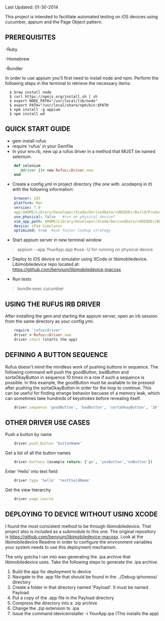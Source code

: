 Last Updated: 01-30-2014

This project is intended to facilitate automated testing on iOS devices using cucumber, appium and the Page Object pattern. 

PREREQUISITES
--------------------------
-Ruby

-Homebrew

-Bundler

In order to use appium you'll first need to install node and npm. Perform the following steps in the terminal to retrieve the necessary items:

````
  $ brew install node
  $ curl https://npmjs.org/install.sh | sh
  $ export NODE_PATH="/usr/local/lib/node"
  $ export PATH="/usr/local/share/npm/bin:$PATH
  $ npm install -g appium
  $ npm install wd
````

QUICK START GUIDE
------------------------------
- gem install rufus
- require 'rufus' in your Gemfile
- In your env.rb, new up a rufus driver in a method that MUST be named selenium.

````ruby
    def selenium
       @driver ||= new Rufus::Driver.new
    end
````
- Create a config.yml in project directory (the one with .xcodeproj in it) with the following information:

````YAML
    browser: iOS
    platform: Mac
    version: 7.0
    app:$HOME/Library/Developer/Xcode/DerivedData/<UNIQUE>/Build/Products/Debug-iphoneos/YourApp.app 
    use_physical: false   #run on physical device?
    sim_app_path: $HOME/Library/Developer/Xcode/DerivedData/<UNIQUE>/Build/Products/Debug-iphonesimulator/YourApp.app
    device: iPad Simulator
    optimized: true  #use faster lookup strategy
````
- Start appium server in new terminal window

>appium --app YourApp.app #use -U <Device UDID> for running on physical device

- Deploy to iOS device or simulator using XCode or libimobiledevice. Libimobiledevice repo located at: https://github.com/benvium/libimobiledevice-macosx

- Run tests 

>bundle exec cucumber

USING THE RUFUS IRB DRIVER
--------------------------
After installing the gem and starting the appium server, open an irb session from the same directory as your config.yml. 

````ruby
    require 'rufus/driver'
    driver = Rufus::Driver.new
    driver.start (starts the app)
````

DEFINING A BUTTON SEQUENCE
--------------------------

Rufus doesn't mind the mindless work of pushing buttons in sequence. The following command will push the goodButton, badButton and sortaOkayButton in sequence 10 times in a row if such a sequence is possible. In this example, the goodButton must be available to be pressed after pushing the sortaOkayButton in order for the loop to continue. This can be useful for finding strange behavior becuase of a memory leak, which can sometimes take hundreds of keystrokes before revealing itself. 

````ruby
    driver.sequence 'goodButton', 'badButton', 'sortaOkayButton', '10'
````

OTHER DRIVER USE CASES
----------------------

Push a button by name

````ruby
    driver.push_button 'buttonName'
````

Get a list of all the button names

````ruby
    driver.buttons (example return: ['go', 'yesButton','noButton'])
````

Enter 'Hello' into text field

````ruby
    driver.type 'hello' 'textFieldName'
````
Get the view hierarchy

````ruby
    driver.page_source
````

DEPLOYING TO DEVICE WITHOUT USING XCODE
----------------------------------------------------------------------

I found the most consistent method to be through libimobiledevice. That project also is included as a submodule to this one. The original repository is https://github.com/benvium/libimobiledevice-macosx. Look at the libimobiledevice Readme in order to configure the environment variables your system needs to use this deployment mechanism. 

The only gotcha I ran into was generating the .ipa archive that libimobiledevice uses. Take the following steps to generate the .ipa archive.

1. Build the app for deployment to device
2. Navigate to the .app file that should be found in the ../Debug-iphoneos/ directory
3. Create a folder in that directory named 'Payload'. It must be named Payload.
4. Put a copy of the .app file in the Payload directory
5. Compress the directory into a .zip archive
6. Change the .zip extension to .ipa
7. Issue the command ideviceinstaller -i YourApp.ipa (This installs the app)


